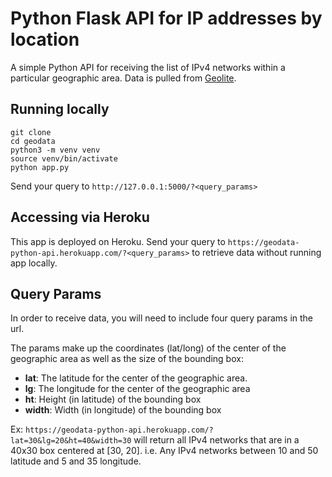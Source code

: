 # Python Flask API for IP addresses by location

A simple Python API for receiving the list of IPv4 networks within a particular geographic area.
Data is pulled from [Geolite](http://geolite.maxmind.com).

## Running locally
```
git clone
cd geodata
python3 -m venv venv
source venv/bin/activate
python app.py
```
Send your query to `http://127.0.0.1:5000/?<query_params>`

## Accessing via Heroku

This app is deployed on Heroku. Send your query to `https://geodata-python-api.herokuapp.com/?<query_params>` to retrieve data without running app locally.

## Query Params

In order to receive data, you will need to include four query params in the url.

The params make up the coordinates (lat/long) of the center of the geographic area as well as the size of the bounding box:
- **lat**: The latitude for the center of the geographic area.
- **lg**: The longitude for the center of the geographic area 
- **ht**: Height (in latitude) of the bounding box 
- **width**: Width (in longitude) of the bounding box

Ex: `https://geodata-python-api.herokuapp.com/?lat=30&lg=20&ht=40&width=30` will return all IPv4 networks that are in a 40x30 box centered at [30, 20]. 
i.e. Any IPv4 networks between 10 and 50 latitude and 5 and 35 longitude.
